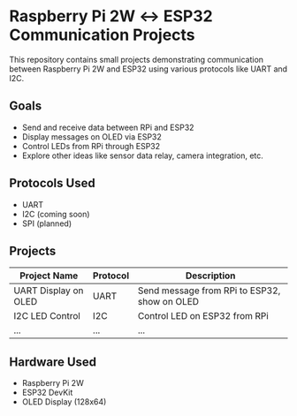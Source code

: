 # Raspberry Pi 2W ↔ ESP32 Communication Projects

This repository contains small projects demonstrating communication between Raspberry Pi 2W and ESP32 using various protocols like UART and I2C.

## Goals
- Send and receive data between RPi and ESP32
- Display messages on OLED via ESP32
- Control LEDs from RPi through ESP32
- Explore other ideas like sensor data relay, camera integration, etc.

## Protocols Used
- UART
- I2C (coming soon)
- SPI (planned)

## Projects
| Project Name                | Protocol | Description                                 |
|----------------------------|----------|---------------------------------------------|
| UART Display on OLED       | UART     | Send message from RPi to ESP32, show on OLED |
| I2C LED Control            | I2C      | Control LED on ESP32 from RPi               |
| ...                        | ...      | ...                                         |

## Hardware Used
- Raspberry Pi 2W
- ESP32 DevKit
- OLED Display (128x64)

